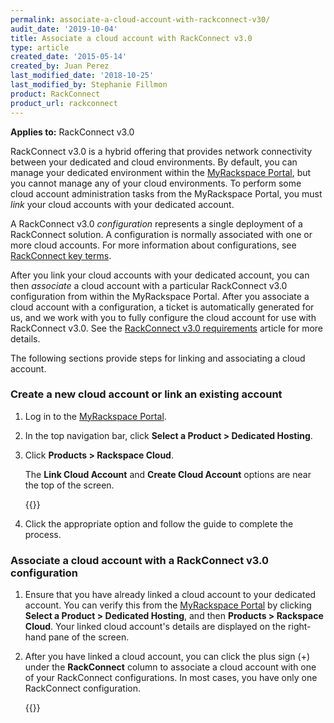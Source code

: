 ```yaml
---
permalink: associate-a-cloud-account-with-rackconnect-v30/
audit_date: '2019-10-04'
title: Associate a cloud account with RackConnect v3.0
type: article
created_date: '2015-05-14'
created_by: Juan Perez
last_modified_date: '2018-10-25'
last_modified_by: Stephanie Fillmon
product: RackConnect
product_url: rackconnect
---
```


**Applies to:** RackConnect v3.0

RackConnect v3.0 is a hybrid offering that provides network connectivity
between your dedicated and cloud environments. By default, you can
manage your dedicated environment within the
[MyRackspace Portal](https://login.rackspace.com/),
but you cannot manage any of your cloud environments. To perform some
cloud account administration tasks from the MyRackspace Portal, you must
*link* your cloud accounts with your dedicated account.

A RackConnect v3.0 *configuration* represents a single deployment of a
RackConnect solution. A configuration is normally associated with one or
more cloud accounts. For more information about configurations, see
[RackConnect key terms](/how-to/rackconnect-key-terms).

After you link your cloud accounts with your dedicated account, you can
then *associate* a cloud account with a particular RackConnect v3.0
configuration from within the MyRackspace Portal. After you associate a
cloud account with a configuration, a ticket is automatically generated
for us, and we work with you to fully configure the cloud account for
use with RackConnect v3.0. See the
[RackConnect v3.0 requirements](/how-to/rackconnect-v30-requirements)
article for more details.

The following sections provide steps for linking and associating a
cloud account.

### Create a new cloud account or link an existing account

1. Log in to the [MyRackspace Portal](https://login.rackspace.com/).
2. In the top navigation bar, click **Select a Product > Dedicated Hosting**.
3. Click **Products > Rackspace Cloud**.

   The **Link Cloud Account** and **Create Cloud Account** options are
   near the top of the screen.

   {{<image src="RCv3-link-create-cloud-account_2.png" alt="" title="">}}

4. Click the appropriate option and follow the guide to complete the
   process.

### Associate a cloud account with a RackConnect v3.0 configuration

1.  Ensure that you have already linked a cloud account to your
    dedicated account. You can verify this from the
    [MyRackspace Portal](https://login.rackspace.com/)
    by clicking **Select a Product > Dedicated Hosting**, and then
    **Products > Rackspace Cloud**. Your
    linked cloud account's details are displayed on the right-hand pane
    of the screen.

2.  After you have linked a cloud account, you can click the plus
    sign (+) under the **RackConnect** column to associate a cloud account
    with one of your RackConnect configurations. In most cases, you have
    only one RackConnect configuration.

    {{<image src="RCv3-associate-to-RCv3-config_1.png" alt="" title="">}}
